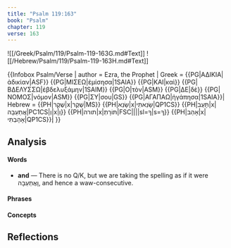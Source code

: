 ```yaml
---
title: "Psalm 119:163"
book: "Psalm"
chapter: 119
verse: 163
---
```

![[/Greek/Psalm/119/Psalm-119-163G.md#Text]]
![[/Hebrew/Psalm/119/Psalm-119-163H.md#Text]]

{{Infobox Psalm/Verse |
  author = Ezra, the Prophet |
  Greek = {{PG|ΑΔΙΚΙΑ|ἀδικίαν|ASF}} {{PG|ΜΙΣΕΩ|ἐμίσησα|1SAIA}} {{PG|ΚΑΙ|καὶ}} {{PG|ΒΔΕΛΥΣΣΩ|ἐβδελυξάμην|1SAIM}} {{PG|Ο|τὸν|ASM}} {{PG|ΔΕ|δὲ}} {{PG|ΝΟΜΟΣ|νόμον|ASM}} {{PG|ΣΥ|σου|GS}} {{PG|ΑΓΑΠΑΩ|ἠγάπησα|1SAIA}}|
  Hebrew = {{PH|שֶׁקֶר|x|שֶׁקֶר|MS}} {{PH|שָׂנֵא|x|שָׂנֵאתִי|QP1CS}} {{PH|תָּעַב|x|אֲתַעֵבָה|PC1CS|וְ|x|וַ}} {{PH|תורה|x|תּוֹרָתְ|FSC||||sl=ךָ|s=ךָ}} {{PH|אָהַב|x|אָהָבְתִּי|QP1CS}}׃|
}}

## Analysis

#### Words
- **and** — There is no Q/K, but we are taking the spelling as if it were וָאֲתַעֵבָה, and hence a waw-consecutive.

#### Phrases

#### Concepts

## Reflections
